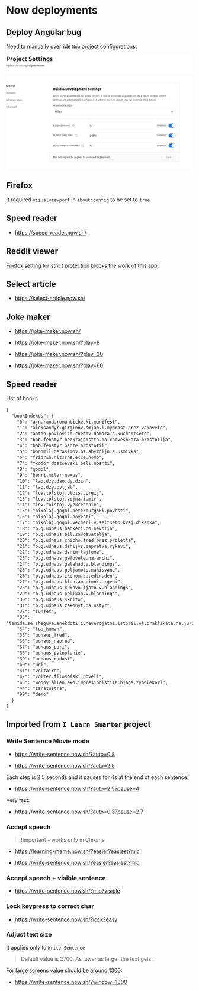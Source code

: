 # Now deployments

## Deploy Angular bug

Need to manually override `Now` project configurations.

![Deploy Angular bug](./now_deploy_angular_bug.png)

## Firefox

It required `visualviewport` in `about:config` to be set to `true`

## Speed reader

- https://speed-reader.now.sh/

## Reddit viewer

Firefox setting for strict protection blocks the work of this app.

## Select article

- https://select-article.now.sh/

## Joke maker

- https://joke-maker.now.sh/

- https://joke-maker.now.sh/?play=8

- https://joke-maker.now.sh/?play=30

- https://joke-maker.now.sh/?play=60

## Speed reader

List of books
```
{
  "bookIndexes": {
    "0": "ajn.rand.romanticheski.manifest",
    "1": "aleksandyr.girginov.smjah.i.mydrost.prez.vekovete",
    "2": "anton.pavlovich.chehov.damata.s.kuchentseto",
    "3": "bob.fenstyr.bezkrajnostta.na.choveshkata.prostotija",
    "4": "bob.fenstyr.oshte.prostotii",
    "5": "bogomil.gerasimov.ot.abyrdijn.s.usmivka",
    "6": "fridrih.nitsshe.ecce.homo",
    "7": "fxodor.dostoevski.beli.noshti",
    "8": "gogol",
    "9": "henri.milyr.nexus",
    "10": "lao.dzy.dao.dy.dzin",
    "11": "lao.dzy.pytjat",
    "12": "lev.tolstoj.otets.sergij",
    "13": "lev.tolstoj.vojna.i.mir",
    "14": "lev.tolstoj.vyzkresenie",
    "15": "nikolaj.gogol.peterburgski.povesti",
    "16": "nikolaj.gogol.povesti",
    "17": "nikolaj.gogol.vecheri.v.seltseto.kraj.dikanka",
    "18": "p.g.udhaus.bankeri.po.nevolja",
    "19": "p.g.udhaus.bil.zavoevatelja",
    "20": "p.g.udhaus.chicho.fred.prez.proletta",
    "21": "p.g.udhaus.dzhijvs.zapretva.rykavi",
    "22": "p.g.udhaus.dzhim.tajfuna",
    "23": "p.g.udhaus.gafovete.na.archi",
    "24": "p.g.udhaus.galahad.v.blandings",
    "25": "p.g.udhaus.goljamoto.nakisvane",
    "26": "p.g.udhaus.ikonom.za.edin.den",
    "27": "p.g.udhaus.klub.anonimni.ergeni",
    "28": "p.g.udhaus.kukovo.ljato.v.blandings",
    "29": "p.g.udhaus.pelikan.v.blandings",
    "30": "p.g.udhaus.skrito",
    "31": "p.g.udhaus.zakonyt.na.ustyr",
    "32": "sunset",
    "33": "temida.se.sheguva.anekdoti.i.neverojatni.istorii.ot.praktikata.na.juristite",
    "34": "too_human",
    "35": "udhaus_fred",
    "36": "udhaus_napred",
    "37": "udhaus_pari",
    "38": "udhaus_pylnolunie",
    "39": "udhaus_radost",
    "40": "udi",
    "41": "voltaire",
    "42": "volter.filosofski.noveli",
    "43": "woody.allen.ako.impresionistite.bjaha.zybolekari",
    "44": "zaratustra",
    "99": "demo"
  }
}
```

## Imported from `I Learn Smarter` project

### Write Sentence Movie mode

- https://write-sentence.now.sh/?auto=0.8

- https://write-sentence.now.sh/?auto=2.5

Each step is 2.5 seconds and it pauses for 4s at the end of each sentence:

- https://write-sentence.now.sh/?auto=2.5?pause=4

Very fast:

- https://write-sentence.now.sh/?auto=0.3?pause=2.7

### Accept speech

> !Important - works only in Chrome

- https://learning-meme.now.sh/?easier?easiest?mic

- https://write-sentence.now.sh/?easier?easiest?mic

### Accept speech + visible sentence

- https://write-sentence.now.sh/?mic?visible

### Lock keypress to correct char

- https://write-sentence.now.sh/?lock?easy

### Adjust text size

It applies only to `Write Sentence`

> Default value is 2700. As lower as larger the text gets.

For large screens value should be around 1300:

- https://write-sentence.now.sh/?window=1300
